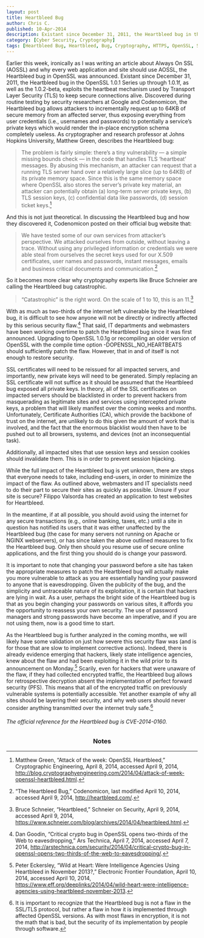```yaml
---
layout: post
title: Heartbleed Bug
author: Chris C.
published: 10-Apr-2014
description: Existant since December 31, 2011, the Heartbleed bug in the OpenSSL 1.0.1 Series up through 1.0.1f, as well as the 1.0.2-beta, exploits the heartbeat mechanism used by transport layer security (TLS) to keep secure connections alive.
category: [Cyber Security, Cryptography]
tags: [Heartbleed Bug, Heartbleed, Bug, Cryptography, HTTPS, OpenSSL, Security]
---
```


Earlier this week, ironically as I was writing an article about Always On SSL (AOSSL) and why every web application and site should use AOSSL, the Heartbleed bug in OpenSSL was announced. Existant since December 31, 2011, the Heartbleed bug in the OpenSSL 1.0.1 Series up through 1.0.1f, as well as the 1.0.2-beta, exploits the heartbeat mechanism used by Transport Layer Security (TLS) to keep secure connections alive. Discovered during routine testing by security researchers at Google and Codenomicon, the Heartbleed bug allows attackers to incrementally request up to 64KB of secure memory from an affected server, thus exposing everything from user credentials (i.e., usernames and passwords) to potentially a service’s private keys which would render the in-place encryption schema completely useless. As cryptographer and research professor at Johns Hopkins University, Matthew Green, describes the Heartbleed bug:

>The problem is fairly simple: there’s a tiny vulnerability — a simple missing bounds check — in the code that handles TLS ‘heartbeat’ messages. By abusing this mechanism, an attacker can request that a running TLS server hand over a relatively large slice (up to 64KB) of its private memory space. Since this is the same memory space where OpenSSL also stores the server’s private key material, an attacker can potentially obtain (a) long-term server private keys, (b) TLS session keys, (c) confidential data like passwords, (d) session ticket keys.[^1]

And this is not just theoretical. In discussing the Heartbleed bug and how they discovered it, Codenomicon posted on their official bug website that:

>We have tested some of our own services from attacker’s perspective. We attacked ourselves from outside, without leaving a trace. Without using any privileged information or credentials we were able steal from ourselves the secret keys used for our X.509 certificates, user names and passwords, instant messages, emails and business critical documents and communication.[^2]

So it becomes more clear why cryptography experts like Bruce Schneier are calling the Heartbleed bug catastrophic.

>“Catastrophic” is the right word. On the scale of 1 to 10, this is an 11.[^3]

With as much as two-thirds of the internet left vulnerable by the Heartbleed bug, it is difficult to see how anyone will not be directly or indirectly affected by this serious security flaw.[^4] That said, IT departments and webmasters have been working overtime to patch the Heartbleed bug since it was first announced. Upgrading to OpenSSL 1.0.1g or recompiling an older version of OpenSSL with the compile time option -DOPENSSL_NO_HEARTBEATS should sufficiently patch the flaw. However, that in and of itself is not enough to restore security.

SSL certificates will need to be reissued for all impacted servers, and importantly, new private keys will need to be generated. Simply replacing an SSL certificate will not suffice as it should be assumed that the Heartbleed bug exposed all private keys. In theory, all of the SSL certificates on impacted servers should be blacklisted in order to prevent hackers from masquerading as legitimate sites and services using intercepted private keys, a problem that will likely manifest over the coming weeks and months. Unfortunately, Certificate Authorities (CA), which provide the backbone of trust on the internet, are unlikely to do this given the amount of work that is involved, and the fact that the enormous blacklist would then have to be pushed out to all browsers, systems, and devices (not an inconsequential task).

Additionally, all impacted sites that use session keys and session cookies should invalidate them. This is in order to prevent session hijacking.

While the full impact of the Heartbleed bug is yet unknown, there are steps that everyone needs to take, including end-users, in order to minimize the impact of the flaw. As outlined above, webmasters and IT specialists need to do their part to secure their sites as quickly as possible. Unsure if your site is secure? Filippo Valsorda has created an application to test websites for Heartbleed.

In the meantime, if at all possible, you should avoid using the internet for any secure transactions (e.g., online banking, taxes, etc.) until a site in question has notified its users that it was either unaffected by the Heartbleed bug (the case for many servers not running on Apache or NGINX webservers), or has since taken the above outlined measures to fix the Heartbleed bug. Only then should you resume use of secure online applications, and the first thing you should do is change your password.

It is important to note that changing your password before a site has taken the appropriate measures to patch the Heartbleed bug will actually make you more vulnerable to attack as you are essentially handing your password to anyone that is eavesdropping. Given the publicity of the bug, and the simplicity and untraceable nature of its exploitation, it is certain that hackers are lying in wait. As a user, perhaps the bright side of the Heartbleed bug is that as you begin changing your passwords on various sites, it affords you the opportunity to reassess your own security. The use of password managers and strong passwords have become an imperative, and if you are not using them, now is a good time to start.

As the Heartbleed bug is further analyzed in the coming months, we will likely have some validation on just how severe this security flaw was (and is for those that are slow to implement corrective actions). Indeed, there is already evidence emerging that hackers, likely state intelligence agencies, knew about the flaw and had been exploiting it in the wild prior to its announcement on Monday.[^5] Scarily, even for hackers that were unaware of the flaw, if they had collected encrypted traffic, the Heartbleed bug allows for retrospective decryption absent the implementation of perfect forward security (PFS). This means that all of the encrypted traffic on previously vulnerable systems is potentially accessible. Yet another example of why all sites should be layering their security, and why web users should never consider anything transmitted over the internet truly safe.[^6]

###### The official reference for the Heartbleed bug is CVE-2014-0160. ######

### <center>Notes</center> ###

[^1]: Matthew Green, “Attack of the week: OpenSSL Heartbleed,” Cryptographic Engineering, April 8, 2014, accessed April 9, 2014, http://blog.cryptographyengineering.com/2014/04/attack-of-week-openssl-heartbleed.html.


[^2]: “The Heartbleed Bug,” Codenomicon, last modified April 10, 2014, accessed April 9, 2014, http://heartbleed.com/.


[^3]: Bruce Schneier, “Heartbleed,” Schneier on Security, April 9, 2014, accessed April 9, 2014, https://www.schneier.com/blog/archives/2014/04/heartbleed.html.


[^4]: Dan Goodin, “Critical crypto bug in OpenSSL opens two-thirds of the Web to eavesdropping,” Ars Technica, April 7, 2014, accessed April 7, 2014, http://arstechnica.com/security/2014/04/critical-crypto-bug-in-openssl-opens-two-thirds-of-the-web-to-eavesdropping/.


[^5]: Peter Eckersley, “Wild at Heart: Were Intelligence Agencies Using Heartbleed in November 2013?,” Electronic Frontier Foundation, April 10, 2014, accessed April 10, 2014, https://www.eff.org/deeplinks/2014/04/wild-heart-were-intelligence-agencies-using-heartbleed-november-2013.


[^6]: It is important to recognize that the Heartbleed bug is not a flaw in the SSL/TLS protocol, but rather a flaw in how it is implemented through affected OpenSSL versions. As with most flaws in encryption, it is not the math that is bad, but the security of its implementation by people through software.
